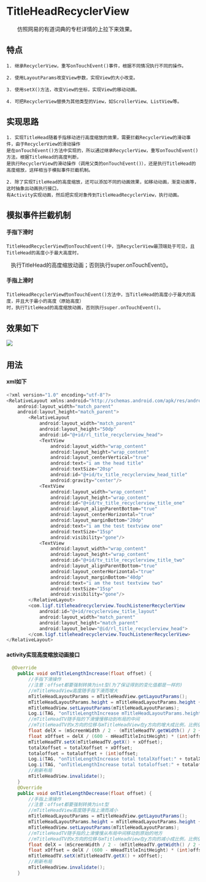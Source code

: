 # TitleHeadRecyclerView
　　仿照网易的有道词典的专栏详情的上拉下来效果。

## 特点

	1. 继承RecyclerView，重写onTouchEvent()事件，根据不同情况执行不同的操作。
  
	2. 使用LayoutParams改变View参数，实现View的大小改变。
  
	3. 使用setX()方法，改变View的坐标，实现View的移动动画。
  
	4. 可把RecyclerView替换为其他类型的View，如ScrollerView、ListView等。

## 实现思路


	1. 实现TitleHead随着手指移动进行高度缩放的效果，需要拦截RecyclerView的滑动事件，由于RecyclerView的滑动操作
    是在onTouchEvent()方法中实现的，所以通过继承RecyclerView，重写onTouchEvent()方法，根据TitleHead的高度判断，
    是执行RecyclerView的滑动操作（调用父类的onTouchEvent()），还是执行TitleHead的高度缩放，这样相当于模拟事件拦截机制。
    
    2. 除了实现TitleHead的高度缩放，还可以添加不同的动画效果，如移动动画，渐变动画等，这时抽象出动画执行接口，
    有Activity实现动画，然后把实现对象传到TitleHeadRecyclerView，执行动画。

## 模拟事件拦截机制

#### 手指下滑时
    TitleHeadRecyclerView的onTouchEvent()中，当RecyclerView最顶端处于可见，且TitleHead的高度小于最大高度时，
    执行TitleHead的高度缩放动画；否则执行super.onTouchEvent()。

#### 手指上滑时
    TitleHeadRecyclerView的onTouchEvent()方法中，当TitleHead的高度小于最大的高度，并且大于最小的高度（原始高度）
    时，执行TitleHead的高度缩放动画，否则执行super.onTouchEvent()。


## 效果如下

![](https://github.com/Garment-Lee/TitleHeadRecyclerView/raw/master/img/headtitlerecyclerview.gif)  


## 用法

#### xml如下

``` java
<?xml version="1.0" encoding="utf-8"?>
<RelativeLayout xmlns:android="http://schemas.android.com/apk/res/android";
    android:layout_width="match_parent"
    android:layout_height="match_parent">
        <RelativeLayout
            android:layout_width="match_parent"
            android:layout_height="50dp"
            android:id="@+id/rl_title_recyclerview_head">
            <TextView
                android:layout_width="wrap_content"
                android:layout_height="wrap_content"
                android:layout_centerVertical="true"
                android:text="i am the head title"
                android:textSize="20sp"
                android:id="@+id/tv_title_recyclerview_head_title"
                android:gravity="center"/>
            <TextView
                android:layout_width="wrap_content"
                android:layout_height="wrap_content"
                android:id="@+id/tv_title_recyclerview_title_one"
                android:layout_alignParentBottom="true"
                android:layout_centerHorizontal="true"
                android:layout_marginBottom="20dp"
                android:text="i am the test textview one"
                android:textSize="15sp"
                android:visibility="gone"/>
            <TextView
                android:layout_width="wrap_content"
                android:layout_height="wrap_content"
                android:id="@+id/tv_title_recyclerview_title_two"
                android:layout_alignParentBottom="true"
                android:layout_centerHorizontal="true"
                android:layout_marginBottom="40dp"
                android:text="i am the test textview two"
                android:textSize="15sp"
                android:visibility="gone"/>
        </RelativeLayout>
        <com.ligf.titleheadrecyclerview.TouchListenerRecyclerView
            android:id="@+id/recyclerview_title_layout"
            android:layout_width="match_parent"
            android:layout_height="match_parent"
            android:layout_below="@id/rl_title_recyclerview_head">
        </com.ligf.titleheadrecyclerview.TouchListenerRecyclerView>
</RelativeLayout>


```

#### activity实现高度缩放动画接口

``` java
  @Override
    public void onTitleLengthIncrease(float offset) {
        //手指下滑操作
        //注意：offset都要强制转换为int型(为了保证得到的变化值都是一样的)
        //mTitleHeadView高度随手指下滑而增大
        mTitleHeadLayoutParams = mTitleHeadView.getLayoutParams();
        mTitleHeadLayoutParams.height = mTitleHeadLayoutParams.height + (int)offset;
        mTitleHeadView.setLayoutParams(mTitleHeadLayoutParams);
        Log.i(TAG, "onTitleLengthIncrease mTitleHeadLayoutParams.height:" + mTitleHeadLayoutParams.height);
        //mTitleHeadTV随手指的下滑慢慢移动到布局的中间
        //mTitleHeadTV的x方向的位移与mTitleHeadView在y方向的增大成比例，比例值就是x方向需要移动的总位移/y方向需要增大的总大小
        float delX = (mScreenWidth / 2 - (mTitleHeadTV.getWidth() / 2 + mHeadTitleTextInitX));
        float xOffset = delX / (600 - mHeadTitleInitHeight) * (int)offset;
        mTitleHeadTV.setX(mTitleHeadTV.getX() + xOffset);
        totalXoffset = totalXoffset + xOffset;
        totaloffset = totaloffset + (int)offset;
        Log.i(TAG, "onTitleLengthIncrease total totalXoffset:" + totalXoffset);
        Log.i(TAG, "onTitleLengthIncrease total totaloffset:" + totaloffset);
        //刷新布局
        mTitleHeadView.invalidate();
    }
    @Override
    public void onTitleLengthDecrease(float offset) {
        //手指上滑操作
        //注意：offset都要强制转换为int型
        //mTitleHeadView高度随手指上滑而减小
        mTitleHeadLayoutParams = mTitleHeadView.getLayoutParams();
        mTitleHeadLayoutParams.height = mTitleHeadLayoutParams.height + (int)offset;
        mTitleHeadView.setLayoutParams(mTitleHeadLayoutParams);
        //mTitleHeadTV随手指的上滑慢慢从布局中间移动到原始的地方
        //mTitleHeadTV的x方向的位移与mTitleHeadView在y方向的减小成比例，比例值就是x方向需要移动的总位移/y方向需要减小的总大小
        float delX = (mScreenWidth / 2 - (mTitleHeadTV.getWidth() / 2 + mHeadTitleTextInitX));
        float xOffset = delX / (600 - mHeadTitleInitHeight) * (int)offset;
        mTitleHeadTV.setX(mTitleHeadTV.getX() + xOffset);
        //刷新布局
        mTitleHeadView.invalidate();
    }


```


